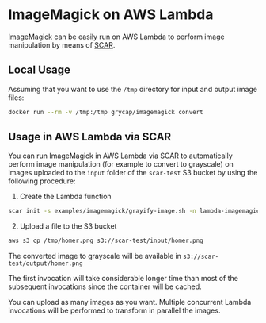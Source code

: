 # ImageMagick on AWS Lambda

[ImageMagick](https://www.imagemagick.org/) can be easily run on AWS Lambda to perform image manipulation by means of [SCAR](https://github.com/grycap/scar).

## Local Usage
Assuming that you want to use the `/tmp` directory for input and output image files:

```sh
docker run --rm -v /tmp:/tmp grycap/imagemagick convert 
```

## Usage in AWS Lambda via SCAR

You can run ImageMagick in AWS Lambda via SCAR to automatically perform image manipulation (for example to convert to grayscale) on images uploaded to the `input` folder of the `scar-test` S3 bucket by using the following procedure:

1. Create the Lambda function

```sh
scar init -s examples/imagemagick/grayify-image.sh -n lambda-imagemagick -es scar-test -i grycap/imagemagick
```

2. Upload a file to the S3 bucket

```sh
aws s3 cp /tmp/homer.png s3://scar-test/input/homer.png
```
The converted image to grayscale will be available in `s3://scar-test/output/homer.png`

The first invocation will take considerable longer time than most of the subsequent invocations since the container will be cached.

You can upload as many images as you want. Multiple concurrent Lambda invocations will be performed to transform in parallel the images.